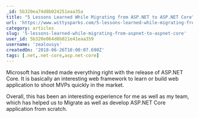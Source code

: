 ```yaml
---
_id: 5b320ea74d8b024251eaa35a
title: "5 Lessons Learned While Migrating from ASP.NET to ASP.NET Core"
url: 'https://www.wittysparks.com/5-lessons-learned-while-migrating-from-asp-net-to-asp-net-core/'
category: articles
slug: '5-lessons-learned-while-migrating-from-aspnet-to-aspnet-core'
user_id: 5b320e064d8b021e41eaa359
username: 'zealousys'
createdOn: '2018-06-26T10:00:07.690Z'
tags: [.net,.net-core,asp.net-core]
---
```


Microsoft has indeed made everything right with the release of ASP.NET Core. It is basically an interesting web framework to learn or build web application to shoot MVPs quickly in the market.

Overall, this has been an interesting experience for me as well as my team, which has helped us to Migrate as well as develop ASP.NET Core application from scratch.

